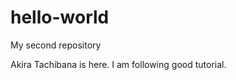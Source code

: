 hello-world
===========

My second repository

Akira Tachibana is here. I am following good tutorial.
